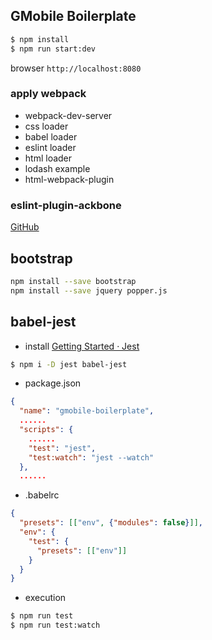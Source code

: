 ## GMobile Boilerplate
```sh
$ npm install
$ npm run start:dev
```
browser `http://localhost:8080`

### apply webpack
- webpack-dev-server
- css loader
- babel loader
- eslint loader
- html loader
- lodash example
- html-webpack-plugin

### eslint-plugin-ackbone
[GitHub](https://github.com/ilyavolodin/eslint-plugin-backbone)

## bootstrap
```sh
npm install --save bootstrap
npm install --save jquery popper.js
```

## babel-jest
* install
[Getting Started · Jest](https://facebook.github.io/jest/docs/en/getting-started.html)
```sh
$ npm i -D jest babel-jest
```
* package.json
```json
{
  "name": "gmobile-boilerplate",
  ......
  "scripts": {
    ......
    "test": "jest",
    "test:watch": "jest --watch"
  },
  ......
```

* .babelrc
```json
{
  "presets": [["env", {"modules": false}]],
  "env": {
    "test": {
      "presets": [["env"]]
    }
  }
}
```
* execution
```sh
$ npm run test
$ npm run test:watch
```